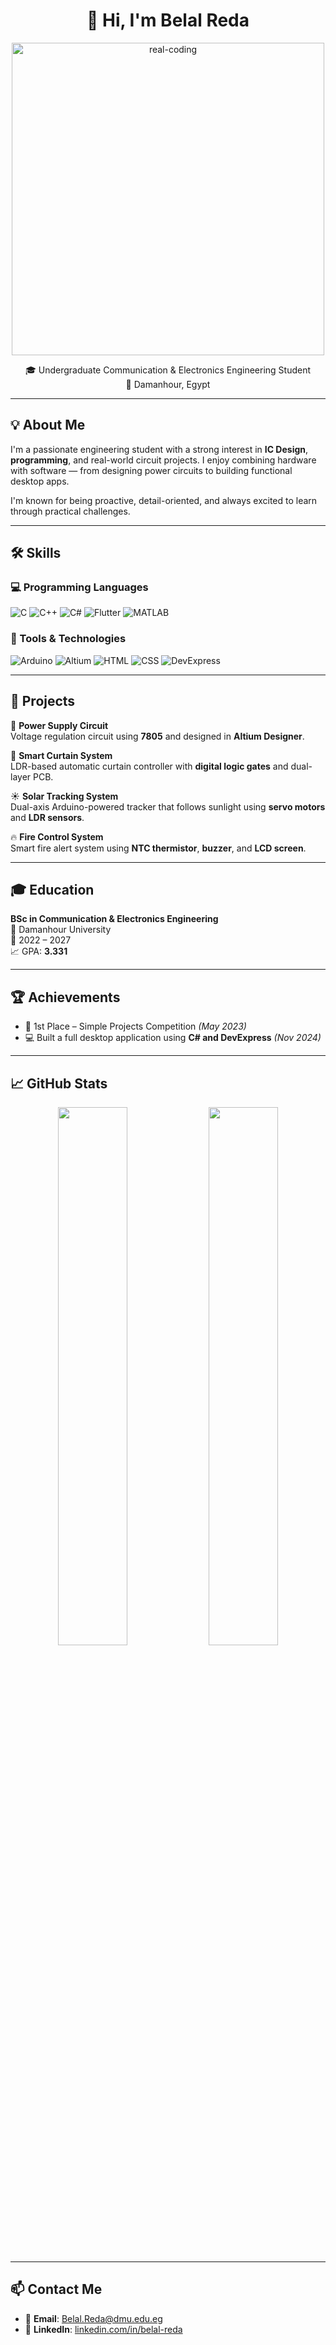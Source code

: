 <h1 align="center">👋 Hi, I'm Belal Reda</h1>

<!-- Professional Coding GIF -->
<p align="center">
  <img src="[https://media1.giphy.com/media/v1.Y2lkPTc5MGI3NjExZjQ3NWRkdzltYmdxamhtcjlmcGN6ZzJ2bzNsaGRrb3JqMWx6NGlqZyZlcD12MV9pbnRlcm5hbF9naWZfYnlfaWQmY3Q9Zw/Npdl9kOaKFJHuRCBGx/giphy.gif](https://media0.giphy.com/media/v1.Y2lkPTc5MGI3NjExeGFodjdwbG9kdm04dDgzZmd4MXZhYnh3dnVqbGxsZ2dvaW9wbDh5ZSZlcD12MV9pbnRlcm5hbF9naWZfYnlfaWQmY3Q9Zw/S9d8XB557e8phGLBVS/giphy.gif)" width="500" alt="real-coding">
</p>



<p align="center">
  🎓 Undergraduate Communication & Electronics Engineering Student <br>
  📍 Damanhour, Egypt
</p>

---

## 💡 About Me

I'm a passionate engineering student with a strong interest in **IC Design**, **programming**, and real-world circuit projects. I enjoy combining hardware with software — from designing power circuits to building functional desktop apps.

I'm known for being proactive, detail-oriented, and always excited to learn through practical challenges.

---

## 🛠️ Skills

### 💻 Programming Languages
![C](https://img.shields.io/badge/C-00599C?style=flat&logo=c&logoColor=white)
![C++](https://img.shields.io/badge/C++-00599C?style=flat&logo=c%2B%2B&logoColor=white)
![C#](https://img.shields.io/badge/C%23-239120?style=flat&logo=c-sharp&logoColor=white)
![Flutter](https://img.shields.io/badge/Flutter-02569B?style=flat&logo=flutter&logoColor=white)
![MATLAB](https://img.shields.io/badge/MATLAB-orange?style=flat&logo=mathworks)

### 🧰 Tools & Technologies
![Arduino](https://img.shields.io/badge/Arduino-00979D?style=flat&logo=arduino&logoColor=white)
![Altium](https://img.shields.io/badge/Altium%20Designer-A5915F?style=flat)
![HTML](https://img.shields.io/badge/HTML5-E34F26?style=flat&logo=html5&logoColor=white)
![CSS](https://img.shields.io/badge/CSS3-1572B6?style=flat&logo=css3&logoColor=white)
![DevExpress](https://img.shields.io/badge/DevExpress-FFC107?style=flat)

---

## 🚀 Projects

🔌 **Power Supply Circuit**  
Voltage regulation circuit using **7805** and designed in **Altium Designer**.

🧠 **Smart Curtain System**  
LDR-based automatic curtain controller with **digital logic gates** and dual-layer PCB.

☀️ **Solar Tracking System**  
Dual-axis Arduino-powered tracker that follows sunlight using **servo motors** and **LDR sensors**.

🔥 **Fire Control System**  
Smart fire alert system using **NTC thermistor**, **buzzer**, and **LCD screen**.

---

## 🎓 Education

**BSc in Communication & Electronics Engineering**  
📍 Damanhour University  
📅 2022 – 2027  
📈 GPA: **3.331**

---

## 🏆 Achievements

- 🥇 1st Place – Simple Projects Competition *(May 2023)*  
- 💻 Built a full desktop application using **C# and DevExpress** *(Nov 2024)*

---

## 📈 GitHub Stats

<p align="center">
  <img src="https://github-readme-stats.vercel.app/api?username=BelalReda314&show_icons=true&theme=react" width="47%">
  <img src="https://github-readme-stats.vercel.app/api/top-langs/?username=BelalReda314&layout=compact&theme=react" width="47%">
</p>

---

## 📫 Contact Me

- 📧 **Email**: [Belal.Reda@dmu.edu.eg](mailto:Belal.Reda@dmu.edu.eg)  
- 🔗 **LinkedIn**: [linkedin.com/in/belal-reda](https://www.linkedin.com/in/belal-reda)
